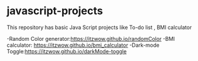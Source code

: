 # javascript-projects
This repository has basic Java Script projects like To-do list , BMI calculator

-Random Color generator:https://itzwow.github.io/randomColor
-BMI calculator: https://itzwow.github.io/bmi_calculator
-Dark-mode Toggle:https://itzwow.github.io/darkMode-toggle

